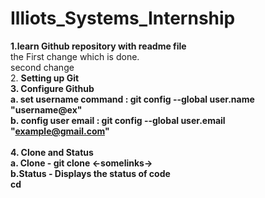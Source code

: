 # Illiots_Systems_Internship
<B> 1.learn Github repository with readme file</B><br>
the First change which is done.
<br>
second change
<br> 
2. <b>Setting up Git<b><br>
3.<B> Configure Github</b> <br>
   a. set username command : git config --global user.name "username@ex"<br>
   b. config user email : git config --global user.email "example@gmail.com"<br>
<br>
<B> 4. Clone and Status</B>
  <br> a. Clone - git clone <-somelinks-> <br>
  b.Status - Displays the status of code  <br>
cd

